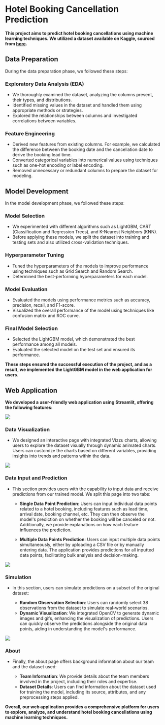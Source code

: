 # Hotel Booking Cancellation Prediction

**This project aims to predict hotel booking cancellations using machine learning techniques. We utilized a dataset available on Kaggle, sourced from [here](https://www.kaggle.com/datasets/youssefaboelwafa/hotel-booking-cancellation-prediction).**

## Data Preparation

During the data preparation phase, we followed these steps:

### Exploratory Data Analysis (EDA)

- We thoroughly examined the dataset, analyzing the columns present, their types, and distributions.
- Identified missing values in the dataset and handled them using appropriate methods or strategies.
- Explored the relationships between columns and investigated correlations between variables.

### Feature Engineering

- Derived new features from existing columns. For example, we calculated the difference between the booking date and the cancellation date to derive the booking lead time.
- Converted categorical variables into numerical values using techniques such as one-hot encoding or label encoding.
- Removed unnecessary or redundant columns to prepare the dataset for modeling.

## Model Development

In the model development phase, we followed these steps:

### Model Selection

- We experimented with different algorithms such as LightGBM, CART (Classification and Regression Trees), and K-Nearest Neighbors (KNN).
- Before applying these models, we split the dataset into training and testing sets and also utilized cross-validation techniques.

### Hyperparameter Tuning

- Tuned the hyperparameters of the models to improve performance using techniques such as Grid Search and Random Search.
- Determined the best-performing hyperparameters for each model.

### Model Evaluation

- Evaluated the models using performance metrics such as accuracy, precision, recall, and F1-score.
- Visualized the overall performance of the model using techniques like confusion matrix and ROC curve.

### Final Model Selection

- Selected the LightGBM model, which demonstrated the best performance among all models.
- Evaluated the selected model on the test set and ensured its performance.

**These steps ensured the successful execution of the project, and as a result, we implemented the LightGBM model in the web application for users.**

## Web Application

**We developed a user-friendly web application using Streamlit, offering the following features:**

![](assets/images/home_page.png)

### Data Visualization

- We designed an interactive page with integrated Vizzu charts, allowing users to explore the dataset visually through dynamic animated charts. Users can customize the charts based on different variables, providing insights into trends and patterns within the data.

![](assets/images/data_analysis.png)

### Data Input and Prediction

- This section provides users with the capability to input data and receive predictions from our trained model. We split this page into two tabs:

  - **Single Data Point Prediction**: Users can input individual data points related to a hotel booking, including features such as lead time, arrival date, booking channel, etc. They can then observe the model's prediction on whether the booking will be canceled or not. Additionally, we provide explanations on how each feature influences the prediction.

  - **Multiple Data Points Prediction**: Users can input multiple data points simultaneously, either by uploading a CSV file or by manually entering data. The application provides predictions for all inputted data points, facilitating bulk analysis and decision-making.

![](assets/images/data_entry.png)

### Simulation

- In this section, users can simulate predictions on a subset of the original dataset:

  - **Random Observation Selection**: Users can randomly select 38 observations from the dataset to simulate real-world scenarios.
  - **Dynamic Visualization**: We integrated OpenCV to generate dynamic images and gifs, enhancing the visualization of predictions. Users can quickly observe the predictions alongside the original data points, aiding in understanding the model's performance.

![](assets/images/simulation.png)

### About

- Finally, the about page offers background information about our team and the dataset used:

  - **Team Information**: We provide details about the team members involved in the project, including their roles and expertise.
  - **Dataset Details**: Users can find information about the dataset used for training the model, including its source, attributes, and any preprocessing steps applied.

**Overall, our web application provides a comprehensive platform for users to explore, analyze, and understand hotel booking cancellations using machine learning techniques.**

